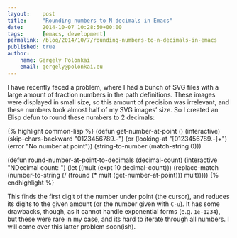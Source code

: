 ```yaml
---
layout:    post
title:     "Rounding numbers to N decimals in Emacs"
date:      2014-10-07 10:28:50+00:00
tags:      [emacs, development]
permalink: /blog/2014/10/7/rounding-numbers-to-n-decimals-in-emacs
published: true
author:
    name: Gergely Polonkai
    email: gergely@polonkai.eu
---
```


I have recently faced a problem, where I had a bunch of SVG files with a
large amount of fraction numbers in the path definitions. These images were
displayed in small size, so this amount of precision was irrelevant, and
these numbers took almost half of my SVG images’ size. So I created an
Elisp defun to round these numbers to 2 decimals:

{% highlight common-lisp %}
(defun get-number-at-point ()
  (interactive)
  (skip-chars-backward "0123456789.-")
  (or (looking-at "[0123456789.-]+")
      (error "No number at point"))
  (string-to-number (match-string 0)))

(defun round-number-at-point-to-decimals (decimal-count)
  (interactive "NDecimal count: ")
  (let ((mult (expt 10 decimal-count)))
    (replace-match (number-to-string
              (/
               (fround
                (*
                 mult
                 (get-number-at-point)))
                mult)))))
{% endhighlight %}

This finds the first digit of the number under point (the cursor), and
reduces its digits to the given amount (or the number given with `C-u`). It
has some drawbacks, though, as it cannot handle exponential forms (e.g.
`1e-1234`), but these were rare in my case, and its hard to iterate through
all numbers. I will come over this latter problem soon(ish).
